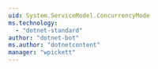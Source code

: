```yaml
---
uid: System.ServiceModel.ConcurrencyMode
ms.technology: 
  - "dotnet-standard"
author: "dotnet-bot"
ms.author: "dotnetcontent"
manager: "wpickett"
---
```

